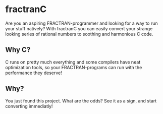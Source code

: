 # fractranC
Are you an aspiring FRACTRAN-programmer and looking for a way to run your stuff natively?
With fractranC you can easily convert your strange looking series of rational numbers to soothing and harmonious C code.

## Why C?
C runs on pretty much everything and some compilers have neat optimization tools, so your FRACTRAN-programs can run with the performance they deserve!

## Why?
You just found this project. What are the odds?  See it as a sign, and start converting immediatly!
